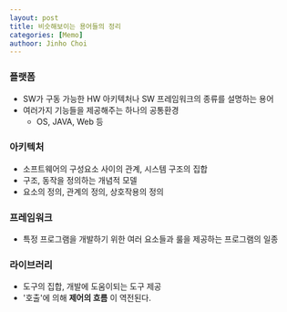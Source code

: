 ```yaml
---
layout: post
title: 비슷해보이는 용어들의 정리
categories: [Memo]
authoor: Jinho Choi
---
```


### 플랫폼
- SW가 구동 가능한 HW 아키텍처나 SW 프레임워크의 종류를 설명하는 용어
- 여러가지 기능들을 제공해주는 하나의 공통환경
  + OS, JAVA, Web 등

### 아키텍처
- 소프트웨어의 구성요소 사이의 관계, 시스템 구조의 집합
- 구조, 동작을 정의하는 개념적 모델
- 요소의 정의, 관계의 정의, 상호작용의 정의

### 프레임워크
- 특정 프로그램을 개발하기 위한 여러 요소들과 룰을 제공하는 프로그램의 일종

### 라이브러리
- 도구의 집합, 개발에 도움이되는 도구 제공
- '호출'에 의해 __제어의 흐름__ 이 역전된다.  
